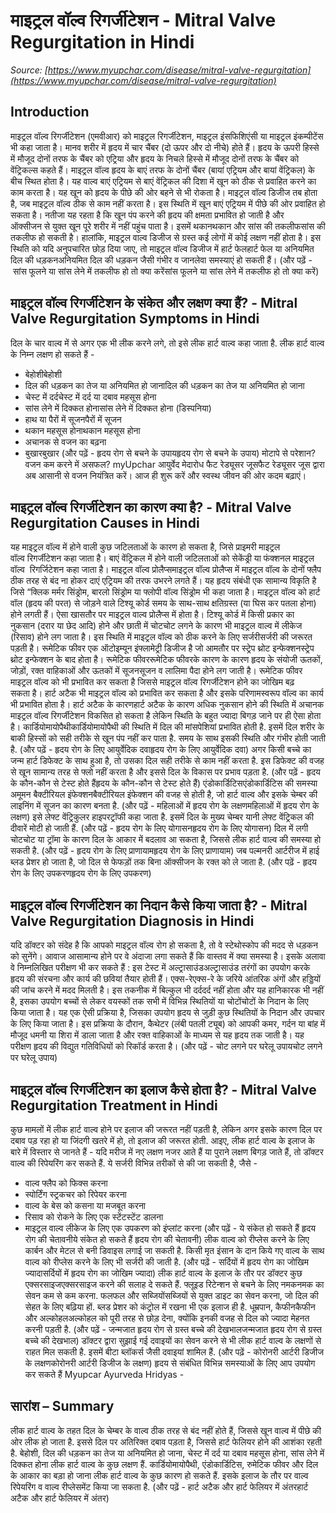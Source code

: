 # माइट्रल वॉल्व रिगर्जीटेशन - Mitral Valve Regurgitation in Hindi
_Source: [https://www.myupchar.com/disease/mitral-valve-regurgitation](https://www.myupchar.com/disease/mitral-valve-regurgitation)_

## Introduction
माइट्रल वॉल्व रिगर्जीटेशन (एमवीआर) को माइट्रल रिगर्जीटेशन, माइट्रल इंसफिशिएंसी या माइट्रल इंकम्पीटेंस भी कहा जाता है।
मानव शरीर में हृदय में चार चैंबर (दो ऊपर और दो नीचे) होते हैं। हृदय के ऊपरी हिस्से में मौजूद दोनों तरफ के चैंबर को एट्रिया और हृदय के निचले हिस्से में मौजूद दोनों तरफ के चैंबर को वेंट्रिकल्स कहते हैं।
माइट्रल वॉल्व हृदय के बाएं तरफ के दोनों चैंबर (बायां एट्रियम और बायां वेंट्रिकल) के बीच स्थित होता है। यह वाल्व बाएं एट्रियम से बाएं वेंट्रिकल की दिशा में खून को ठीक से प्रवाहित करने का काम करता है। यह खून को हृदय के पीछे की ओर बहने से भी रोकता है।
माइट्रल वॉल्व डिजीज तब होता है, जब माइट्रल वॉल्व ठीक से काम नहीं करता है। इस स्थिति में खून बाएं एट्रियम में पीछे की ओर प्रवाहित हो सकता है। नतीजा यह रहता है कि खून पंप करने की हृदय की क्षमता प्रभावित हो जाती है और ऑक्सीजन से युक्त खून पूरे शरीर में नहीं पहुंच पाता है। इसमें थकानथकान और सांस की तकलीफसांस की तकलीफ हो सकती है। हालांकि, माइट्रल वाल्व डिजीज से ग्रस्त कई लोगों में कोई लक्षण नहीं होता है।
इस स्थिति को यदि अनुपचारित छोड़ दिया जाए, तो माइट्रल वॉल्व डिजीज में हार्ट फेलहार्ट फेल या अनियमित दिल की धड़कनअनियमित दिल की धड़कन जैसी गंभीर व जानलेवा समस्याएं हो सकती हैं।
(और पढ़ें - सांस फूलने या सांस लेने में तकलीफ हो तो क्या करेंसांस फूलने या सांस लेने में तकलीफ हो तो क्या करें)

## माइट्रल वॉल्व रिगर्जीटेशन के संकेत और लक्षण क्या हैं? - Mitral Valve Regurgitation Symptoms in Hindi
दिल के चार वाल्व में से अगर एक भी लीक करने लगे, तो इसे लीक हार्ट वाल्व कहा जाता है. लीक हार्ट वाल्व के निम्न लक्षण हो सकते हैं -
- बेहोशीबेहोशी
- दिल की धड़कन का तेज या अनियमित हो जानादिल की धड़कन का तेज या अनियमित हो जाना
- चेस्ट में दर्दचेस्ट में दर्द या दबाव महसूस होना
- सांस लेने में दिक्कत होनासांस लेने में दिक्कत होना (डिस्पनिया)
- हाथ या पैरों में सूजनपैरों में सूजन
- थकान महसूस होनाथकान महसूस होना
- अचानक से वजन का बढ़ना
- बुखारबुखार
(और पढ़ें - हृदय रोग से बचने के उपायहृदय रोग से बचने के उपाय)
मोटापे से परेशान? वजन कम करने में असफल? myUpchar आयुर्वेद मेदारोध फैट रेड्यूसर जूसफैट रेड्यूसर जूस द्वारा अब आसानी से वजन नियंत्रित करें। आज ही शुरू करें और स्वस्थ जीवन की ओर कदम बढ़ाएं।

## माइट्रल वॉल्व रिगर्जीटेशन का कारण क्या है? - Mitral Valve Regurgitation Causes in Hindi
यह माइट्रल वॉल्व में होने वाली कुछ जटिलताओं के कारण हो सकता है, जिसे प्राइमरी माइट्रल वॉल्व रिगर्जीटेशन कहा जाता है। बाएं वेंट्रिकल में होने वाली जटिलताओं को सेकेंड्री या फंक्शनल माइट्रल वॉल्व  रिगर्जिटेशन कहा जाता है।
माइट्रल वॉल्व प्रोलैप्समाइट्रल वॉल्व प्रोलैप्स में माइट्रल वॉल्व के दोनों फ्लैप ठीक तरह से बंद ना होकर दाएं एट्रियम की तरफ उभरने लगते हैं। यह हृदय संबंधी एक सामान्‍य विकृति है जिसे “क्लिक मर्मर सिंड्रोम, बारलो सिंड्रोम या फ्लोपी वॉल्व सिंड्रोम भी कहा जाता है।
माइट्रल वॉल्व को हार्ट वॉल (हृदय की परत) से जोड़ने वाले टिश्यू कोर्ड समय के साथ-साथ क्षतिग्रस्त (या घिस कर पतला होना) होने लगती हैं। ऐसा खासतौर पर माइट्रल वाल्व प्रोलैप्स में होता है। टिश्यू कोर्ड में किसी प्रकार का नुकसान (दरार या छेद आदि) होने और छाती में चोटचोट लगने के कारण भी माइट्रल वाल्व में लीकेज (रिसाव) होने लग जाता है। इस स्थिति में माइट्रल वॉल्व को ठीक करने के लिए सर्जरीसर्जरी की जरूरत पड़ती है।
रूमेटिक फीवर एक ऑटोइम्यून इंफ्लामेट्री डिजीज है जो आमतौर पर स्ट्रेप थ्रोट इन्फेक्शनस्ट्रेप थ्रोट इन्फेक्शन के बाद होता है। रूमेटिक फीवररूमेटिक फीवरके कारण के कारण हृदय के संयोजी ऊतकों, जोड़ों, रक्त वाहिकाओं और ऊतकों में सूजनसूजन व लालिमा पैदा होने लग जाती है। रूमेटिक फीवर माइट्रल वॉल्व को भी प्रभावित कर सकता है जिससे माइट्रल वॉल्व रिगर्जीटेशन होने का जोखिम बढ़ सकता है।
हार्ट अटैक भी माइट्रल वॉल्व को प्रभावित कर सकता है और इसके परिणामस्वरूप वॉल्व का कार्य भी प्रभावित होता है। हार्ट अटैक के कारणहार्ट अटैक के कारण अधिक नुकसान होने की स्थिति में अचानक माइट्रल वॉल्व रिगर्जीटेशन विकसित हो सकता है लेकिन स्थिति के बहुत ज्‍यादा बिगड़ जाने पर ही ऐसा होता है।
कार्डियोमायोपैथीकार्डियोमायोपैथी की स्थिति में दिल की मांसपेशियां प्रभावित होती है. इसमें दिल शरीर के बाकी हिस्सों को सही तरीके से खून पंप नहीं कर पाता है. समय के साथ इसकी स्थिति और गंभीर होती जाती है.
(और पढ़ें - हृदय रोग के लिए आयुर्वेदिक दवाहृदय रोग के लिए आयुर्वेदिक दवा)
अगर किसी बच्चे का जन्म हार्ट डिफेक्ट के साथ हुआ है, तो उसका दिल सही तरीके से काम नहीं करता है. इस डिफेक्ट की वजह से खून सामान्य तरह से फ्लो नहीं करता है और इससे दिल के विकास पर प्रभाव पड़ता है.
(और पढ़ें - हृदय के कौन-कौन से टेस्ट होते हैंहृदय के कौन-कौन से टेस्ट होते हैं)
एंडोकार्डिटिसएंडोकार्डिटिस की समस्या अमूमन बैक्टीरियल इंफेक्शनबैक्टीरियल इंफेक्शन की वजह से होती है, जो हार्ट वाल्व और इसके चेम्बर की लाइनिंग में सूजन का कारण बनता है.
(और पढ़ें - महिलाओं में हृदय रोग के लक्षणमहिलाओं में हृदय रोग के लक्षण)
इसे लेफ्ट वेंट्रिकुलर हाइपरट्रॉफी कहा जाता है. इसमें दिल के मुख्य चेम्बर यानी लेफ्ट वेंट्रिकल की दीवारें मोटी हो जाती हैं.
(और पढ़ें - हृदय रोग के लिए योगासनहृदय रोग के लिए योगासन)
दिल में लगी चोटचोट या ट्रॉमा के कारण दिल के आकार में बदलाव आ सकता है, जिससे लीक हार्ट वाल्व की समस्या हो सकती है.
(और पढ़ें - हृदय रोग के लिए प्राणायामहृदय रोग के लिए प्राणायाम)
जब पल्मनरी आर्टरीज में हाई ब्लड प्रेशर हो जाता है, जो दिल से फेफड़ों तक बिना ऑक्सीजन के रक्त को ले जाता है.
(और पढ़ें - हृदय रोग के लिए उपकरणहृदय रोग के लिए उपकरण)

## माइट्रल वॉल्व रिगर्जीटेशन का निदान कैसे किया जाता है? - Mitral Valve Regurgitation Diagnosis in Hindi
यदि डॉक्टर को संदेह है कि आपको माइट्रल वॉल्व रोग हो सकता है, तो वे स्टेथोस्कोप की मदद से धड़कन को सुनेंगे। आवाज आसामान्य होने पर वे अंदाजा लगा सकते हैं कि वास्तव में क्या समस्या है।
इसके अलावा वे निम्नलिखित परीक्षण भी कर सकते हैं :
इस टेस्ट में अल्ट्रासाउंडअल्ट्रासाउंड तरंगों का उपयोग करके हृदय की संरचना और कार्य की छवियां तैयार होती हैं।
एक्स-रेएक्स-रे के जरिये आंतरिक अंगों और हड्डियों की जांच करने में मदद मिलती है। इस तकनीक में बिल्कुल भी दर्ददर्द नहीं होता और यह हानिकारक भी नहीं है, इसका उपयोग बच्चों से लेकर वयस्कों तक सभी में विभिन्न स्थितियों या चोटोंचोटों के निदान के लिए किया जाता है।
यह एक ऐसी प्रक्रिया है, जिसका उपयोग हृदय से जुड़ी कुछ स्थितियों के निदान और उपचार के लिए किया जाता है। इस प्रक्रिया के दौरान, कैथेटर (लंबी पतली ट्यूब) को आपकी कमर, गर्दन या बांह में मौजूद धमनी या शिरा में डाला जाता है और रक्त वाहिकाओं के माध्यम से यह हृदय तक जाती है।
यह परीक्षण हृदय की विद्युत गतिविधियों को रिकॉर्ड करता है।
(और पढ़ें - चोट लगने पर घरेलू उपायचोट लगने पर घरेलू उपाय)

## माइट्रल वॉल्व रिगर्जीटेशन का इलाज कैसे होता है? - Mitral Valve Regurgitation Treatment in Hindi
कुछ मामलों में लीक हार्ट वाल्व होने पर इलाज की जरूरत नहीं पड़ती है, लेकिन अगर इसके कारण दिल पर दबाव पड़ रहा हो या जिंदगी खतरे में हो, तो इलाज की जरूरत होती. आइए, लीक हार्ट वाल्व के इलाज के बारे में विस्तार से जानते हैं -
यदि मरीज में नए लक्षण नजर आते हैं या पुराने लक्षण बिगड़ जाते हैं, तो डॉक्टर वाल्व की रिपेयरिंग कर सकते हैं. ये सर्जरी विभिन्न तरीकों से की जा सकती है, जैसे -
- वाल्व फ्लैप को फिक्स करना
- स्पोर्टिंग स्ट्रकचर को रिपेयर करना
- वाल्व के बेस को कसना या मजबूत करना
- रिसाव को रोकने के लिए एक स्टेंटस्टेंट डालना
- माइट्रल वाल्व लीकेज के लिए एक उपकरण को इंप्लांट करना
(और पढ़ें - ये संकेत हो सकते हैं हृदय रोग की चेतावनीये संकेत हो सकते हैं हृदय रोग की चेतावनी)
लीक वाल्व को रीप्लेस करने के लिए कार्बन और मेटल से बनी डिवाइस लगाई जा सकती है. किसी मृत इंसान के दान किये गए वाल्व के साथ वाल्व को रीप्लेस करने के लिए भी सर्जरी की जाती है.
(और पढ़ें - सर्दियों में हृदय रोग का जोखिम ज्यादासर्दियों में हृदय रोग का जोखिम ज्यादा)
लीक हार्ट वाल्व के इलाज के तौर पर डॉक्टर कुछ एक्सरसाइजएक्सरसाइज करने की सलाह दे सकते हैं. फ्लूइड रिटेन्शन से बचने के लिए नमकनमक का सेवन कम से कम करना. फलफल और सब्जियोंसब्जियों से युक्त डाइट का सेवन करना, जो दिल की सेहत के लिए बढ़िया हों. ब्लड प्रेशर को कंट्रोल में रखना भी एक इलाज ही है. धूम्रपान, कैफीनकैफीन और अल्कोहलअल्कोहल को पूरी तरह से छोड़ देना, क्योंकि इनकी वजह से दिल को ज्यादा मेहनत करनी पड़ती है.
(और पढ़ें - जन्मजात हृदय रोग से ग्रस्त बच्चे की देखभालजन्मजात हृदय रोग से ग्रस्त बच्चे की देखभाल)
डॉक्टर द्वारा सुझाई गई दवाइयों का सेवन करने से भी लीक हार्ट वाल्व के लक्षणों से राहत मिल सकती है. इसमें बीटा ब्लॉकर्स जैसी दवाइयां शामिल हैं.
(और पढ़ें - कोरोनरी आर्टरी डिजीज के लक्षणकोरोनरी आर्टरी डिजीज के लक्षण)
हृदय से संबंधित विभिन्न समस्याओं के लिए आप उपयोग कर सकते हैं Myupcar Ayurveda Hridyas -


## सारांश – Summary
लीक हार्ट वाल्व के तहत दिल के चेम्बर के वाल्व ठीक तरह से बंद नहीं होते हैं, जिससे खून वाल्व में पीछे की ओर लीक हो जाता है. इससे दिल पर अतिरिक्त दबाव पड़ता है, जिससे हार्ट फेलियर होने की आशंका रहती है. बेहोशी, दिल की धड़कन का तेज या अनियमित हो जाना, चेस्ट में दर्द या दबाव महसूस होना, सांस लेने में दिक्कत होना लीक हार्ट वाल्व के कुछ लक्षण हैं. कार्डियोमायोपैथी, एंडोकार्डिटिस, रुमेटिक फीवर और दिल के आकार का बड़ा हो जाना लीक हार्ट वाल्व के कुछ कारण हो सकते हैं. इसके इलाज के तौर पर वाल्व रिपेयरिंग व वाल्व रीप्लेसमेंट किया जा सकता है.
(और पढ़ें - हार्ट अटैक और हार्ट फेलियर में अंतरहार्ट अटैक और हार्ट फेलियर में अंतर)

